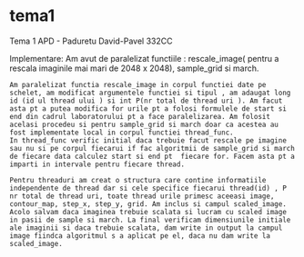 # tema1

Tema 1 APD - Paduretu David-Pavel 332CC

Implementare:
    Am avut de paralelizat functiile : rescale_image( pentru a rescala imaginile mai mari de 2048 x 2048), sample_grid si march.
    
    Am paralelizat functia rescale_image in corpul functiei date pe schelet, am modificat argumentele functiei si tipul , am adaugat long id (id ul thread ului ) si int P(nr total de thread uri ). Am facut asta pt a putea modifica for urile pt a folosi formulele de start si end din cadrul laboratorului pt a face paralelizarea. Am folosit acelasi procedeu si pentru sample_grid si march doar ca acestea au fost implementate local in corpul functiei thread_func.
    In thread_func verific initial daca trebuie facut rescale pe imagine sau nu si pe corpul fiecarui if fac algoritmii de sample_grid si march de fiecare data calculez start si end pt  fiecare for. Facem asta pt a imparti in intervale pentru fiecare thread.

    Pentru threaduri am creat o structura care contine informatiile independente de thread dar si cele specifice fiecarui thread(id) , P nr total de thread uri, toate thread urile primesc aceeasi image, contour_map, step_x, step_y, grid. Am inclus si campul scaled_image. Acolo salvam daca imaginea trebuie scalata si lucram cu scaled image in pasii de sample si march. La final verificam dimensiunile initiale ale imaginii si daca trebuie scalata, dam write in output la campul image fiindca algoritmul s a aplicat pe el, daca nu dam write la scaled_image.
